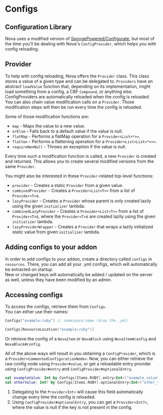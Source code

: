 # Configs

## Configuration Library
Nova uses a modified version of [SpongePowered/Configurate](https://github.com/SpongePowered/Configurate), but most of the
time you'll be dealing with Nova's `ConfigProvider`, which helps you with config reloading.

## Provider

To help with config reloading, Nova offers the `Provider` class. This class stores a value of a given type and can be
delegated to. `Providers` have an abstract `loadValue` function that, depending on its implementation, might load something
from a config, a CBF `Compound`, or anything else.  
ConfigProviders are automatically reloaded when the config is reloaded. You can also chain value modification calls on a `Provider`. Those modification steps will then be run every time the
config is reloaded.

Some of those modification functions are:

* `map` - Maps the value to a new value.
* `orElse` - Falls back to a default value if the value is null.
* `flatMap` - Performs a flatMap operation for a `Provider<List<*>>`.
* `flatten` - Performs a flattening operation for a `Provider<List<List<*>>>`.
* `requireNonNull` - Throws an exception if the value is null.

Every time such a modification function is called, a new `Provider` is created and returned. This allows you to create
several modified versions from the same `Provider`.

You might also be interested in these `Provider`-related top-level functions:

* `provider` - Creates a static `Provider` from a given value.
* `combinedProvider` - Creates a `Provider<List<T>>` from a list of `Provider<T>`s.
* `lazyProvider` - Creates a `Provider` whose parent is only created lazily using the given `initializer` lambda.
* `combinedLazyProvider` - Creates a `Provider<List<T>>` from a list of `Provider<T>`s, where the `Provider<T>`s are
  created lazily using the given `initializer` lambda.
* `lazyProviderWrapper` - Creates a `Provider` that wraps a lazily initialized static value from given `initializer`
  lambda.

## Adding configs to your addon
In order to add configs to your addon, create a directory called `configs` in `resources`. There, you can add all
your .yml configs, which will automatically be extracted on startup.  
New or changed keys will automatically be added / updated on the server as well, unless they have been modified by an admin.

## Accessing configs
To access the configs, retrieve them from `Configs`.  
You can either use their names:
```kotlin
Configs["example:ruby"] // namespace:name (drop the .yml)
```
```kotlin
Configs[ResourceLocation("example:ruby")]
```

Or retrieve the config of a `NovaItem` or `NovaBlock` using `NovaItem#config` and `NovaBlock#config`.

All of the above ways will result in you obtaining a `ConfigProvider`, which is a `Provider<CommentedConfigurationNode>`.
Now, you can either retrieve the raw config node using `Provider#value`, or get a reloadable entry provider using
`ConfigProvider#entry` and `ConfigProvider#optionalEntry`.

```kotlin
val exampleValue: Int by Configs[Items.RUBY].entry<Int>("example_value") // (1)!
val otherValue: Int? by Configs[Items.RUBY].optionalEntry<Int>("other_value") // (2)!
```

1. Delegating to the `Provider<Int>` will cause this field automatically change every time the config is reloaded.
2. Using `ConfigProvider#optionalEntry`, you can get a `Provider<Int?>`, where the value is null if the key is not present
   in the config.